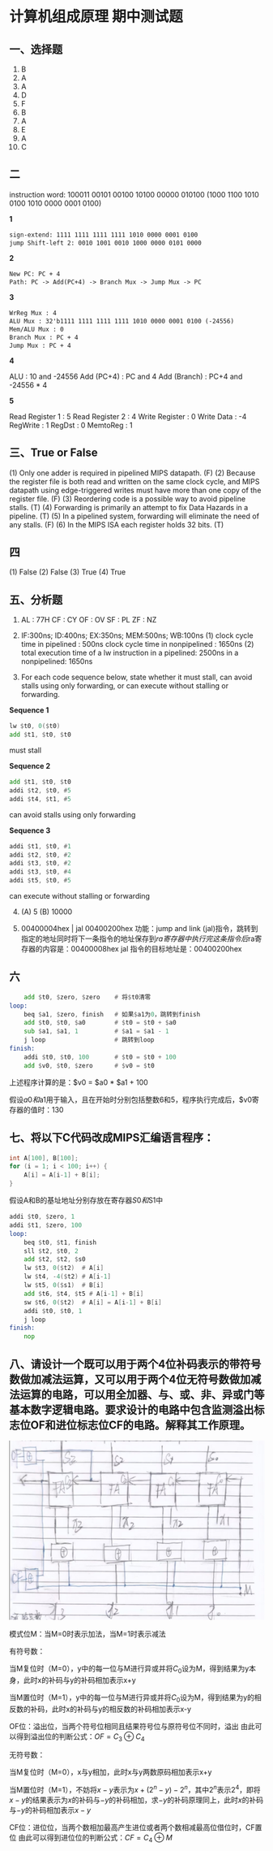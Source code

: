 # 计算机组成原理 期中测试题

## 一、选择题

1. B
2. A
3. A
4. D
5. F
6. B
7. A
8. E
9. A
10. C

## 二

instruction word: 100011  00101  00100  10100  00000  010100
(1000 1100 1010 0100 1010 0000 0001 0100)

**1**

    sign-extend: 1111 1111 1111 1111 1010 0000 0001 0100
    jump Shift-left 2: 0010 1001 0010 1000 0000 0101 0000

**2**

    New PC: PC + 4
    Path: PC -> Add(PC+4) -> Branch Mux -> Jump Mux -> PC

**3**

    WrReg Mux : 4
    ALU Mux : 32'b1111 1111 1111 1111 1010 0000 0001 0100 (-24556)
    Mem/ALU Mux : 0
    Branch Mux : PC + 4
    Jump Mux : PC + 4


**4**

ALU : 10 and -24556
Add (PC+4) : PC and 4
Add (Branch) : PC+4 and -24556 * 4


**5**

Read Register 1 : 5
Read Register 2 : 4
Write Register : 0
Write Data : -4
RegWrite : 1
RegDst : 0
MemtoReg : 1


## 三、True or False

(1) Only one adder is required in pipelined MIPS datapath. (F)
(2) Because the register file is both read and written on the same clock cycle, and MIPS datapath using edge-triggered writes must have more than one copy of the register file. (F)
(3) Reordering code is a possible way to avoid pipeline stalls. (T)
(4) Forwarding is primarily an attempt to fix Data Hazards in a pipeline. (T)
(5) In a pipelined system, forwarding will eliminate the need of any stalls. (F)
(6) In the MIPS ISA each register holds 32 bits. (T)


## 四

(1) False
(2) False
(3) True
(4) True

## 五、分析题

1. AL : 77H  CF : CY  OF : OV  SF : PL  ZF : NZ

2. IF:300ns; ID:400ns; EX:350ns; MEM:500ns; WB:100ns
    (1) clock cycle time in pipelined : 500ns
        clock cycle time in nonpipelined : 1650ns
    (2) total execution time of a lw instruction in a pipelined: 2500ns
        in a nonpipelined: 1650ns

3. For each code sequence below, state whether it must stall, can avoid stalls using only forwarding, or can execute without stalling or forwarding.

**Sequence 1**

```asm
lw $t0, 0($t0)
add $t1, $t0, $t0
```

must stall

**Sequence 2**

```asm
add $t1, $t0, $t0
addi $t2, $t0, #5
addi $t4, $t1, #5
```

can avoid stalls using only forwarding

**Sequence 3**

```asm
addi $t1, $t0, #1
addi $t2, $t0, #2
addi $t3, $t0, #2
addi $t3, $t0, #4
addi $t5, $t0, #5
```

can execute without stalling or forwarding


4. (A) 5 (B) 10000

5. 00400004hex | jal 00400200hex
    功能：jump and link (jal)指令，跳转到指定的地址同时将下一条指令的地址保存到$ra寄存器中
    执行完这条指令后$ra寄存器的内容是：00400008hex
    jal 指令的目标地址是：00400200hex

## 六

```asm
    add $t0, $zero, $zero    # 将$t0清零
loop:
    beq $a1, $zero, finish   # 如果$a1为0，跳转到finish
    add $t0, $t0, $a0        # $t0 = $t0 + $a0
    sub $a1, $a1, 1          # $a1 = $a1 - 1
    j loop                   # 跳转到loop
finish:
    addi $t0, $t0, 100       # $t0 = $t0 + 100
    add $v0, $t0, $zero      # $v0 = $t0
```

上述程序计算的是：$v0 = $a0 * $a1 + 100

假设$a0和$a1用于输入，且在开始时分别包括整数6和5，程序执行完成后，$v0寄存器的值时：130

## 七、将以下C代码改成MIPS汇编语言程序：

```c
int A[100], B[100];
for (i = 1; i < 100; i++) {
    A[i] = A[i-1] + B[i];
}
```

假设A和B的基址地址分别存放在寄存器$S0和$S1中
```asm
addi $t0, $zero, 1
addi $t1, $zero, 100
loop:
    beq $t0, $t1, finish
    sll $t2, $t0, 2
    add $t2, $t2, $s0
    lw $t3, 0($t2)  # A[i]
    lw $t4, -4($t2) # A[i-1]
    lw $t5, 0($s1)  # B[i]
    add $t6, $t4, $t5 # A[i-1] + B[i]
    sw $t6, 0($t2)  # A[i] = A[i-1] + B[i]
    addi $t0, $t0, 1
    j loop
finish:
    nop
```

## 八、请设计一个既可以用于两个4位补码表示的带符号数做加减法运算，又可以用于两个4位无符号数做加减法运算的电路，可以用全加器、与、或、非、异或门等基本数字逻辑电路。要求设计的电路中包含监测溢出标志位OF和进位标志位CF的电路。解释其工作原理。

![img](./img/231102.png)

模式位M：当M=0时表示加法，当M=1时表示减法

有符号数：

当M复位时（M=0），y中的每一位与M进行异或并将$C_0$设为M，得到结果为y本身，此时x的补码与y的补码相加表示x+y

当M置位时（M=1），y中的每一位与M进行异或并将$C_0$设为M，得到结果为y的相反数的补码，此时x的补码与y的相反数的补码相加表示x-y

OF位：溢出位，当两个符号位相同且结果符号位与原符号位不同时，溢出
由此可以得到溢出位的判断公式：$OF = C_3 \oplus C_4$


无符号数：

当M复位时（M=0），x与y相加，此时x与y两数原码相加表示x+y

当M置位时（M=1），不妨将$x-y$表示为$x+(2^n-y)-2^n$，其中$2^n$表示$2^4$，即将$x-y$的结果表示为$x$的补码与$-y$的补码相加，求$-y$的补码原理同上，此时$x$的补码与$-y$的补码相加表示$x-y$

CF位：进位位，当两个数相加最高产生进位或者两个数相减最高位借位时，CF置位
由此可以得到进位位的判断公式：$CF = C_4 \oplus M$